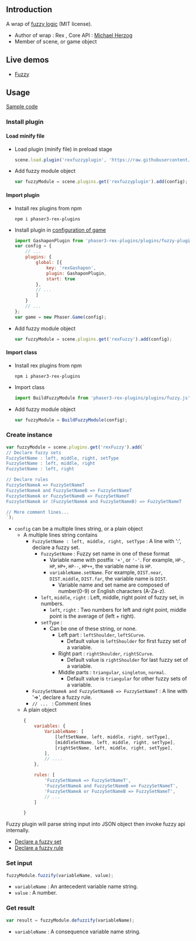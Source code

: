 ## Introduction

A wrap of [fuzzy logic](https://github.com/Mugen87/yuka/tree/master/src/fuzzy) (MIT license).

- Author of wrap : Rex , Core API : [Michael Herzog](https://github.com/Mugen87)
- Member of scene, or game object

## Live demos

- [Fuzzy](https://codepen.io/rexrainbow/pen/GRERQGG)

## Usage

[Sample code](https://github.com/rexrainbow/phaser3-rex-notes/tree/master/examples/fuzzy)

### Install plugin

#### Load minify file

- Load plugin (minify file) in preload stage
    ```javascript
    scene.load.plugin('rexfuzzyplugin', 'https://raw.githubusercontent.com/rexrainbow/phaser3-rex-notes/master/dist/rexfuzzyplugin.min.js', true);
    ```
- Add fuzzy module object
    ```javascript
    var fuzzyModule = scene.plugins.get('rexfuzzyplugin').add(config);
    ```

#### Import plugin

- Install rex plugins from npm
    ```
    npm i phaser3-rex-plugins
    ```
- Install plugin in [configuration of game](game.md#configuration)
    ```javascript
    import GashaponPlugin from 'phaser3-rex-plugins/plugins/fuzzy-plugin.js';
    var config = {
        // ...
        plugins: {
            global: [{
                key: 'rexGashapon',
                plugin: GashaponPlugin,
                start: true
            },
            // ...
            ]
        }
        // ...
    };
    var game = new Phaser.Game(config);
    ```
- Add fuzzy module object
    ```javascript
    var fuzzyModule = scene.plugins.get('rexFuzzy').add(config);
    ```

#### Import class

- Install rex plugins from npm
    ```
    npm i phaser3-rex-plugins
    ```
- Import class
    ```javascript
    import BuildFuzzyModule from 'phaser3-rex-plugins/plugins/fuzzy.js';
    ```
- Add fuzzy module object
    ```javascript
    var fuzzyModule = BuildFuzzyModule(config);
    ```

### Create instance

```javascript
var fuzzyModule = scene.plugins.get('rexFuzzy').add(`
// Declare fuzzy sets
FuzzySetName : left, middle, right, setType
FuzzySetName : left, middle, right
FuzzySetName : left, right

// Declare rules
FuzzySetNameA => FuzzySetNameT
FuzzySetNameA and FuzzySetNameB => FuzzySetNameT
FuzzySetNameA or FuzzySetNameB => FuzzySetNameT
FuzzySetNameA or (FuzzySetNameA and FuzzySetNameB) => FuzzySetNameT

// More comment lines...
`);
```

- `config` can be a multiple lines string, or a plain object
    - A multiple lines string contains
        - `FuzzySetName : left, middle, right, setType` : A line with ':', declare a fuzzy set.
            - `FuzzySetName` : Fuzzy set name in one of these format
                - Variable name with postfix `'+'`, or `'-'`. For example, `HP-`, `HP`, `HP+`, `HP--`, `HP++`, the variable name is `HP`.
                - `variableName.setName`. For example, `DIST.near`, `DIST.middle`, `DIST.far`, the variable name is `DIST`.
                    - Variable name and set name are composed of number(0-9) or English characters (A-Za-z).
            - `left`, `middle`, `right` : Left, middle, right point of fuzzy set, in numbers.
                - `left`, `right` : Two numbers for left and right point, middle point is the average of (left + right).
            - `setType` : 
                - Can be one of these string, or none.
                    - Left part : `leftShoulder`, `leftSCurve`. 
                        - Default value is `leftShoulder` for first fuzzy set of a variable.
                    - Right part : `rightShoulder`, `rightSCurve`. 
                        - Default value is `rightShoulder` for last fuzzy set of a variable.
                    - Middle parts : `triangular`, `singleton`, `normal`. 
                        - Default value is `triangular` for other fuzzy sets of a variable.
        - `FuzzySetNameA and FuzzySetNameB => FuzzySetNameT` : A line with '=>', declare a fuzzy rule.
        - `// ... ` : Comment lines
    - A plain object
        ```javascript
        {
            variables: {
                VariableName: [
                    [leftSetName, left, middle, right, setType],
                    [middleSetName, left, middle, right, setType],
                    [rightSetName, left, middle, right, setType],
                ],
                // ....
            },

            rules: [
                'FuzzySetNameA => FuzzySetNameT',
                'FuzzySetNameA and FuzzySetNameB => FuzzySetNameT',
                'FuzzySetNameA or FuzzySetNameB => FuzzySetNameT',
                // ...
            ]

        }
        ```

Fuzzy plugin will parse string input into JSON object then invoke fuzzy api internally.

- [Declare a fuzzy set](https://github.com/Mugen87/yuka/blob/master/examples/fuzzy/src/Soldier.js#L131)
- [Declare a fuzzy rule](https://github.com/Mugen87/yuka/blob/master/examples/fuzzy/src/Soldier.js#L157)

### Set input

```javascript
fuzzyModule.fuzzify(variableName, value);
```

- `variableName` : An antecedent variable name string.
- `value` : A number.

### Get result

```javascript
var result = fuzzyModule.defuzzify(variableName);
```

- `variableName` : A consequence variable name string.